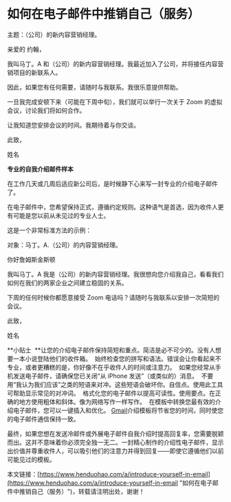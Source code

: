 # 如何在电子邮件中推销自己（服务）
主题：（公司）的新内容营销经理。

亲爱的 约翰，

我叫马丁。A 和（公司）的新内容营销经理。我最近加入了公司，并将接任内容营销项目的新联系人。

因此，如果您有任何需要，请随时与我联系。我很乐意提供帮助。 

一旦我完成安顿下来（可能在下周中旬），我们就可以举行一次关于 Zoom 的虚拟会议，讨论我们将如何合作。

让我知道您安排会议的时间。我期待着与你交谈。

此致，

姓名




**专业的自我介绍邮件样本**

在工作几天或几周后适应新公司后，是时候静下心来写一封专业的介绍电子邮件了。

在电子邮件中，您希望保持正式，遵循约定规则。这种语气是首选，因为收件人更有可能是您以前从未见过的专业人士。

这是一个非常标准方法的示例：

对象：马丁。A.（公司）的内容营销经理。

你好詹姆斯金斯顿

我叫马丁。A 我是（公司）的新内容营销经理。我很想向您介绍我自己，看看我们如何在我们的两家企业之间建立稳固的关系。

下周的任何时候你都愿意接受 Zoom 电话吗？请随时与我联系以安排一次简短的会议。

此致，

姓名 



**小贴士 
**让您的介绍电子邮件保持简短和重点。简洁是必不可少的。没有人想要一本小说登陆他们的收件箱。 
始终检查您的拼写和语法。错误会让你看起来不专业，或者更糟糕的是，你好像不在乎收件人的时间或注意力。 
如果您经常从手机发送电子邮件，请确保您已关闭“从 iPhone 发送”（或类似的）消息。 
不要用“我认为我们应该”之类的短语来对冲。这些短语会破坏你。自信点。使用此工具可帮助显示常见的对冲词。 
格式化您的电子邮件以提高可读性。使用要点。在正确的地方使用粗体和斜体。像为网络写作一样写作。 
在模板中转换您最有效的介绍电子邮件，您可以一键插入和优化。 [Gmail](https://www.henduohao.com/product/1003.html "Gmail邮箱购买")介绍模板将节省您的时间，同时使您的电子邮件通信保持一致。




最终，如果您想在发送冷邮件或外展电子邮件自我介绍时提高回复率，您需要脱颖而出。这并不意味着你必须完全独一无二。一封精心制作的介绍性电子邮件，显示出价值并尊重收件人，可以吸引他们的注意力并得到回复——即使它遵循他们以前可能见过的模板。

本文链接：[https://www.henduohao.com/a/introduce-yourself-in-email](https://www.henduohao.com/a/introduce-yourself-in-email "如何在电子邮件中推销自己（服务）")，转载请注明出处，谢谢！